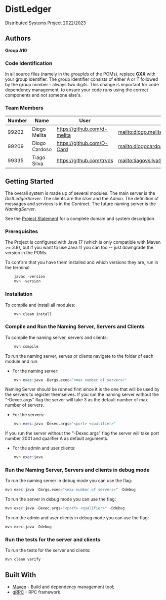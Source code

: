 # DistLedger

Distributed Systems Project 2022/2023

## Authors

**Group A10**

### Code Identification

In all source files (namely in the *groupId*s of the POMs), replace **GXX** with your group identifier. The group
identifier consists of either A or T followed by the group number - always two digits. This change is important for
code dependency management, to ensure your code runs using the correct components and not someone else's.

### Team Members

| Number | Name          | User                          | Email                                      |
| ------ | ------------- | ----------------------------- | ------------------------------------------ |
| 99202  | Diogo Melita  | <https://github.com/d-melita> | <mailto:diogo.melita@tecnico.ulisboa.pt>   |
| 99209  | Diogo Cardoso | <https://github.com/D-Card>   | <mailto:diogocardoso67@tecnico.ulisboa.pt> |
| 99335  | Tiago Silva   | <https://github.com/trvds>    | <mailto:tiagovsilva@tecnico.ulisboa.pt>    |

## Getting Started

The overall system is made up of several modules. The main server is the _DistLedgerServer_. The clients are the _User_
and the _Admin_. The definition of messages and services is in the _Contract_. The future naming server
is the _NamingServer_.

See the [Project Statement](https://github.com/tecnico-distsys/DistLedger) for a complete domain and system description.

### Prerequisites

The Project is configured with Java 17 (which is only compatible with Maven >= 3.8), but if you want to use Java 11 you
can too -- just downgrade the version in the POMs.

To confirm that you have them installed and which versions they are, run in the terminal:

```s
    javac -version
    mvn -version
```

### Installation

To compile and install all modules:

```s
    mvn clean install
```

### Compile and Run the Naming Server, Servers and Clients

To compile the naming server, servers and clients:

```s
    mvn compile
```

To run the naming server, serves or clients navigate to the folder of each module and run:

- For the naming server:

```s
    mvn exec:java -Dargs.exec="<max number of servers>"
```

Naming Server should be runned first since it is the one that will be used by the servers to register themselves. If you run the naming server without the "-Dexec.args" flag the server will take 3 as the default number of max number of servers.

- For the servers:

```s
    mvn exec:java -Dexec.args="<port> <qualifier>"
```

If you run the server without the "-Dexec.args" flag the server will take port number 2001 and qualifier A as default arguments.

- For the admin and user clients:

```s
    mvn exec:java 
```

### Run the Naming Server, Servers and clients in debug mode

To run the naming server in debug mode you can use the flag:
```s
mvn exec:java -Dargs.exec="<max number of servers>" -Ddebug
```

To run the server in debug mode you can use the flag:
```s
mvn exec:java -Dexec.args="<port> <qualifier>" -Ddebug
```

To run the admin and user clients in debug mode you can use the flag:
```s
mvn exec:java -Ddebug
```

### Run the tests for the server and clients

To run the tests for the server and clients:

```s
mvn clean verify
```

## Built With

- [Maven](https://maven.apache.org/) - Build and dependency management tool;
- [gRPC](https://grpc.io/) - RPC framework.
